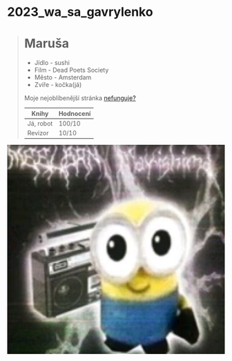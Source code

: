 # 2023_wa_sa_gavrylenko
> # Maruša 
>
> - Jídlo - sushi
> - Film - Dead Poets Society
> - Město - Amsterdam
> - Zvíře - kočka(já)
>
> Moje nejoblíbenější stránka [nefunguje?](https://gyarab.ddns.net/)
> 
> | Knihy | Hodnocení |
> | ----------- | ----------- |
> | Já, robot | 100/10 |
> | Revizor | 10/10 |

[![ja](mimon.jpg "Mimon")](https://i.pinimg.com/564x/9d/b1/bb/9db1bb2048696723d8baacfc29303c9e.jpg)


